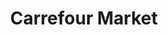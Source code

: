 ---
title: "Carrefour Market"
url: /nice/carrefour-market-avenue-de-la-californie/
shop: Supermarkt
---